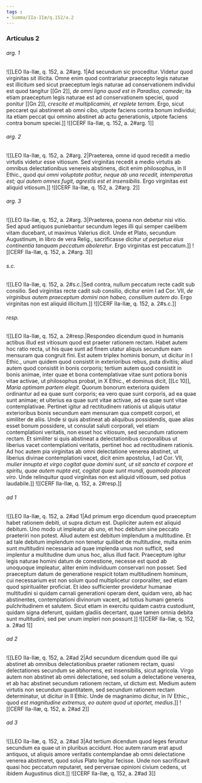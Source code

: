 ```yaml
---
tags : 
- Summa/IIa-IIæ/q.152/a.2
---
```


### Articulus 2

###### arg. 1
![[LEO IIa-IIæ, q. 152, a. 2#arg. 1|Ad secundum sic proceditur. Videtur quod virginitas sit illicita. Omne enim quod contrariatur praecepto legis naturae est illicitum sed sicut praeceptum legis naturae ad conservationem individui est quod tangitur [[Gn 2]], *de omni ligno quod est in Paradiso, comede*; ita etiam praeceptum legis naturae est ad conservationem speciei, quod ponitur [[Gn 2]], *crescite et multiplicamini, et replete terram*. Ergo, sicut peccaret qui abstineret ab omni cibo, utpote faciens contra bonum individui; ita etiam peccat qui omnino abstinet ab actu generationis, utpote faciens contra bonum speciei.]]
![[CERF IIa-IIæ, q. 152, a. 2#arg. 1]]

###### arg. 2
![[LEO IIa-IIæ, q. 152, a. 2#arg. 2|Praeterea, omne id quod recedit a medio virtutis videtur esse vitiosum. Sed virginitas recedit a medio virtutis ab omnibus delectationibus venereis abstinens, dicit enim philosophus, in II Ethic., quod *qui omni voluptate potitur, neque ab una recedit, intemperatus est; qui autem omnes fugit, agrestis est et insensibilis*. Ergo virginitas est aliquid vitiosum.]]
![[CERF IIa-IIæ, q. 152, a. 2#arg. 2]]

###### arg. 3
![[LEO IIa-IIæ, q. 152, a. 2#arg. 3|Praeterea, poena non debetur nisi vitio. Sed apud antiquos puniebantur secundum leges illi qui semper caelibem vitam ducebant, ut maximus Valerius dicit. Unde et Plato, secundum Augustinum, in libro de vera Relig., sacrificasse dicitur *ut perpetua eius continentia tanquam peccatum aboleretur*. Ergo virginitas est peccatum.]]
![[CERF IIa-IIæ, q. 152, a. 2#arg. 3]]

###### s.c.
![[LEO IIa-IIæ, q. 152, a. 2#s.c.|Sed contra, nullum peccatum recte cadit sub consilio. Sed virginitas recte cadit sub consilio, dicitur enim I ad Cor. VII, *de virginibus autem praeceptum domini non habeo, consilium autem do*. Ergo virginitas non est aliquid illicitum.]]
![[CERF IIa-IIæ, q. 152, a. 2#s.c.]]

###### resp.
![[LEO IIa-IIæ, q. 152, a. 2#resp.|Respondeo dicendum quod in humanis actibus illud est vitiosum quod est praeter rationem rectam. Habet autem hoc ratio recta, ut his quae sunt ad finem utatur aliquis secundum eam mensuram qua congruit fini. Est autem triplex hominis bonum, ut dicitur in I Ethic., unum quidem quod consistit in exterioribus rebus, puta divitiis; aliud autem quod consistit in bonis corporis; tertium autem quod consistit in bonis animae, inter quae et bona contemplativae vitae sunt potiora bonis vitae activae, ut philosophus probat, in X Ethic., et dominus dicit, [[Lc 10]], *Maria optimam partem elegit*. Quorum bonorum exteriora quidem ordinantur ad ea quae sunt corporis; ea vero quae sunt corporis, ad ea quae sunt animae; et ulterius ea quae sunt vitae activae, ad ea quae sunt vitae contemplativae. Pertinet igitur ad rectitudinem rationis ut aliquis utatur exterioribus bonis secundum eam mensuram qua competit corpori, et similiter de aliis. Unde si quis abstineat ab aliquibus possidendis, quae alias esset bonum possidere, ut consulat saluti corporali, vel etiam contemplationi veritatis, non esset hoc vitiosum, sed secundum rationem rectam. Et similiter si quis abstineat a delectationibus corporalibus ut liberius vacet contemplationi veritatis, pertinet hoc ad rectitudinem rationis. Ad hoc autem pia virginitas ab omni delectatione venerea abstinet, ut liberius divinae contemplationi vacet, dicit enim apostolus, I ad Cor. VII, *mulier innupta et virgo cogitat quae domini sunt, ut sit sancta et corpore et spiritu, quae autem nupta est, cogitat quae sunt mundi, quomodo placeat viro*. Unde relinquitur quod virginitas non est aliquid vitiosum, sed potius laudabile.]]
![[CERF IIa-IIæ, q. 152, a. 2#resp.]]

###### ad 1
![[LEO IIa-IIæ, q. 152, a. 2#ad 1|Ad primum ergo dicendum quod praeceptum habet rationem debiti, ut supra dictum est. Dupliciter autem est aliquid debitum. Uno modo ut impleatur ab uno, et hoc debitum sine peccato praeteriri non potest. Aliud autem est debitum implendum a multitudine. Et ad tale debitum implendum non tenetur quilibet de multitudine, multa enim sunt multitudini necessaria ad quae implenda unus non sufficit, sed implentur a multitudine dum unus hoc, alius illud facit. Praeceptum igitur legis naturae homini datum de comestione, necesse est quod ab unoquoque impleatur, aliter enim individuum conservari non posset. Sed praeceptum datum de generatione respicit totam multitudinem hominum, cui necessarium est non solum quod multiplicetur corporaliter, sed etiam quod spiritualiter proficiat. Et ideo sufficienter providetur humanae multitudini si quidam carnali generationi operam dent, quidam vero, ab hac abstinentes, contemplationi divinorum vacent, ad totius humani generis pulchritudinem et salutem. Sicut etiam in exercitu quidam castra custodiunt, quidam signa deferunt, quidam gladiis decertant, quae tamen omnia debita sunt multitudini, sed per unum impleri non possunt.]]
![[CERF IIa-IIæ, q. 152, a. 2#ad 1]]

###### ad 2
![[LEO IIa-IIæ, q. 152, a. 2#ad 2|Ad secundum dicendum quod ille qui abstinet ab omnibus delectationibus praeter rationem rectam, quasi delectationes secundum se abhorrens, est insensibilis, sicut agricola. Virgo autem non abstinet ab omni delectatione, sed solum a delectatione venerea, et ab hac abstinet secundum rationem rectam, ut dictum est. Medium autem virtutis non secundum quantitatem, sed secundum rationem rectam determinatur, ut dicitur in II Ethic. Unde de magnanimo dicitur, in IV Ethic., quod *est magnitudine extremus, eo autem quod ut oportet, medius*.]]
![[CERF IIa-IIæ, q. 152, a. 2#ad 2]]

###### ad 3
![[LEO IIa-IIæ, q. 152, a. 2#ad 3|Ad tertium dicendum quod leges feruntur secundum ea quae ut in pluribus accidunt. Hoc autem rarum erat apud antiquos, ut aliquis amore veritatis contemplandae ab omni delectatione venerea abstineret, quod solus Plato legitur fecisse. Unde non sacrificavit quasi hoc peccatum reputaret, sed perversae opinioni civium cedens, ut ibidem Augustinus dicit.]]
![[CERF IIa-IIæ, q. 152, a. 2#ad 3]]

